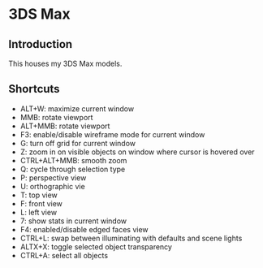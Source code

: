 # 3DS Max

## Introduction

This houses my 3DS Max models.

## Shortcuts

* ALT+W: maximize current window
* MMB: rotate viewport
* ALT+MMB: rotate viewport
* F3: enable/disable wireframe mode for current window
* G: turn off grid for current window
* Z: zoom in on visible objects on window where cursor is hovered over
* CTRL+ALT+MMB: smooth zoom
* Q: cycle through selection type
* P: perspective view
* U: orthographic vie
* T: top view
* F: front view
* L: left view
* 7: show stats in current window
* F4: enabled/disable edged faces view
* CTRL+L: swap between illuminating with defaults and scene lights
* ALTX+X: toggle selected object transparency
* CTRL+A: select all objects
